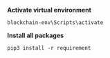 **Activate virtual environment**

```
blockchain-env\Scripts\activate
```

**Install all packages**

```
pip3 install -r requirement
```